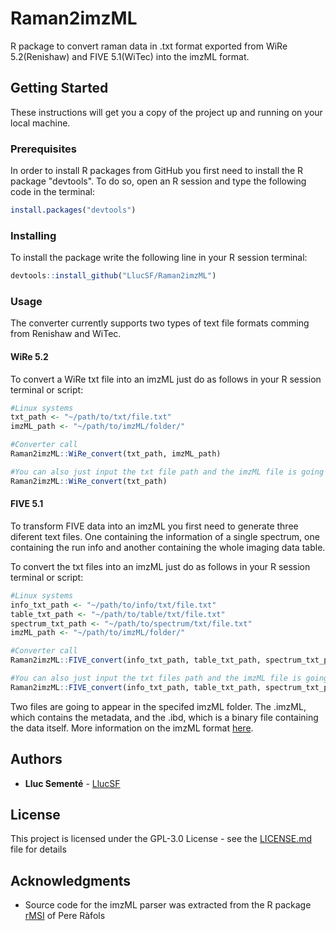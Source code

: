 # Raman2imzML

R package to convert raman data in .txt format exported from WiRe 5.2(Renishaw) and FIVE 5.1(WiTec) into the imzML format.

## Getting Started

These instructions will get you a copy of the project up and running on your local machine.

### Prerequisites

In order to install R packages from GitHub you first need to install the R package "devtools".
To do so, open an R session and type the following code in the terminal:

```R
install.packages("devtools")
```

### Installing

To install the package write the following line in your R session terminal:

```R
devtools::install_github("LlucSF/Raman2imzML")
```

### Usage

The converter currently supports two types of text file formats comming from Renishaw and WiTec.

#### WiRe 5.2
To convert a WiRe txt file into an imzML just do as follows in your R session terminal or script:

```R
#Linux systems
txt_path <- "~/path/to/txt/file.txt"
imzML_path <- "~/path/to/imzML/folder/"

#Converter call
Raman2imzML::WiRe_convert(txt_path, imzML_path) 

#You can also just input the txt file path and the imzML file is going to be created in the same folder
Raman2imzML::WiRe_convert(txt_path)
```

#### FIVE 5.1
To transform FIVE data into an imzML you first need to generate three diferent text files. One containing the information of a single spectrum, one containing the run info and another containing the whole imaging data table.

To convert the txt files into an imzML just do as follows in your R session terminal or script:

```R
#Linux systems
info_txt_path <- "~/path/to/info/txt/file.txt"
table_txt_path <- "~/path/to/table/txt/file.txt"
spectrum_txt_path <- "~/path/to/spectrum/txt/file.txt"
imzML_path <- "~/path/to/imzML/folder/"

#Converter call
Raman2imzML::FIVE_convert(info_txt_path, table_txt_path, spectrum_txt_path, imzML_path) 

#You can also just input the txt files path and the imzML file is going to be created in the same folder as the table file
Raman2imzML::FIVE_convert(info_txt_path, table_txt_path, spectrum_txt_path)
```

Two files are going to appear in the specifed imzML folder. The .imzML, which contains the metadata, and the .ibd, which is a binary file containing the data itself. More information on the imzML format [here](https://ms-imaging.org/wp/imzml/).

## Authors

* **Lluc Sementé** - [LlucSF](https://github.com/LlucSF)

## License

This project is licensed under the GPL-3.0 License - see the [LICENSE.md](LICENSE.md) file for details

## Acknowledgments

* Source code for the imzML parser was extracted from the R package [rMSI](https://github.com/prafols/rMSI) of Pere Ràfols

